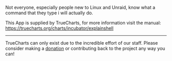 Not everyone, especially people new to Linux and Unraid, know what a command that they type i will actually do.


This App is supplied by TrueCharts, for more information visit the manual: https://truecharts.org/charts/incubator/explainshell

---

TrueCharts can only exist due to the incredible effort of our staff.
Please consider making a [donation](https://truecharts.org/docs/about/sponsor) or contributing back to the project any way you can!
